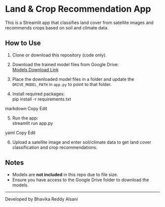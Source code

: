 # Land & Crop Recommendation App

This is a Streamlit app that classifies land cover from satellite images and recommends crops based on soil and climate data.

## How to Use

1. Clone or download this repository (code only).

2. Download the trained model files from Google Drive:  
[Models Download Link](https://drive.google.com/drive/folders/1Mg6gARHn2ZXtuYaYMeniVlVqTY7hii9E?usp=sharing)

3. Place the downloaded model files in a folder and update the `DRIVE_MODEL_PATH` in `app.py` to point to that folder.

4. Install required packages:  
pip install -r requirements.txt

markdown
Copy
Edit

5. Run the app:  
streamlit run app.py

yaml
Copy
Edit

6. Upload a satellite image and enter soil/climate data to get land cover classification and crop recommendations.

## Notes

- Models are **not included** in this repo due to file size.
- Ensure you have access to the Google Drive folder to download the models.

---

Developed by Bhavika Reddy Alsani